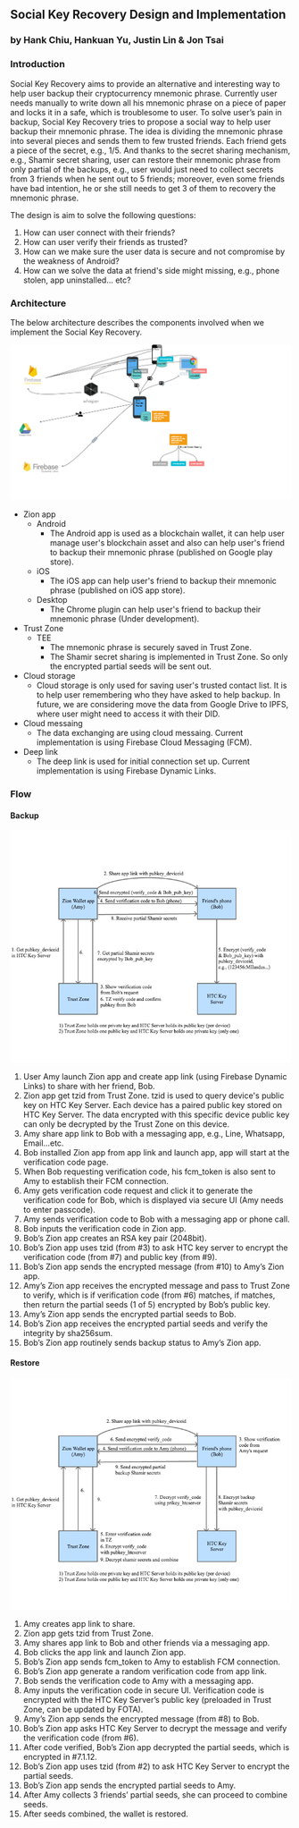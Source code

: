 ## Social Key Recovery Design and Implementation

### by Hank Chiu, Hankuan Yu, Justin Lin & Jon Tsai

### Introduction

Social Key Recovery aims to provide an alternative and interesting way to help user backup their cryptocurrency mnemonic phrase. Currently user needs manually to write down all his mnemonic phrase on a piece of paper and locks it in a safe, which is troublesome to user. To solve user’s pain in backup, Social Key Recovery tries to propose a social way to help user backup their mnemonic phrase. The idea is dividing the mnemonic phrase into several pieces and sends them to few trusted friends. Each friend gets a piece of the secret, e.g., 1/5. And thanks to the secret sharing mechanism, e.g., Shamir secret sharing, user can restore their mnemonic phrase from only partial of the backups, e.g., user would just need to collect secrets from 3 friends when he sent out to 5 friends; moreover, even some friends have bad intention, he or she still needs to get 3 of them to recovery the mnemonic phrase.

The design is aim to solve the following questions:

1.  How can user connect with their friends?
2.  How can user verify their friends as trusted?
3.  How can we make sure the user data is secure and not compromise by the weakness of Android?
4.  How can we solve the data at friend's side might missing, e.g., phone stolen, app uninstalled... etc?

### Architecture

The below architecture describes the components involved when we implement the Social Key Recovery.

![Architecture](media/skr_architecture.png "Architecture")

- Zion app
    + Android
        * The Android app is used as a blockchain wallet, it can help user manage user's blockchain asset and also can help user's friend to backup their mnemonic phrase (published on Google play store).
    + iOS
        * The iOS app can help user's friend to backup their mnemonic phrase (published on iOS app store).
    + Desktop
        * The Chrome plugin can help user's friend to backup their mnemonic phrase (Under development).
- Trust Zone
    + TEE
        * The mnemonic phrase is securely saved in Trust Zone.
        * The Shamir secret sharing is implemented in Trust Zone. So only the encrypted partial seeds will be sent out.
- Cloud storage
    + Cloud storage is only used for saving user's trusted contact list. It is to help user remembering who they have asked to help backup. In future, we are considering move the data from Google Drive to IPFS, where user might need to access it with their DID.
- Cloud messaing
    + The data exchanging are using cloud messaing. Current implementation is using Firebase Cloud Messaging (FCM).
- Deep link
    + The deep link is used for initial connection set up. Current implementation is using Firebase Dynamic Links.

### Flow

#### Backup

![Backup](media/skr_backup.png "Backup")

1.  User Amy launch Zion app and create app link (using Firebase Dynamic Links) to share with her friend, Bob.
2.  Zion app get tzid from Trust Zone. tzid is used to query device's public key on HTC Key Server. Each device has a paired public key stored on HTC Key Server. The data encrypted with this specific device public key can only be decrypted by the Trust Zone on this device.
3.  Amy share app link to Bob with a messaging app, e.g., Line, Whatsapp, Email…etc.
4.  Bob installed Zion app from app link and launch app, app will start at the verification code page.
5.  When Bob requesting verification code, his fcm_token is also sent to Amy to establish their FCM connection.
6.  Amy gets verification code request and click it to generate the verification code for Bob, which is displayed via secure UI (Amy needs to enter passcode).
7.  Amy sends verification code to Bob with a messaging app or phone call.
8.  Bob inputs the verification code in Zion app.
9.  Bob’s Zion app creates an RSA key pair (2048bit).
10. Bob’s Zion app uses tzid (from #3) to ask HTC key server to encrypt the verification code (from #7) and public key (from #9).
11. Bob’s Zion app sends the encrypted message (from #10) to Amy’s Zion app.
12. Amy’s Zion app receives the encrypted message and pass to Trust Zone to verify, which is if verification code (from #6) matches, if matches, then return the partial seeds (1 of 5) encrypted by Bob’s public key.
13. Amy’s Zion app sends the encrypted partial seeds to Bob.
14. Bob’s Zion app receives the encrypted partial seeds and verify the integrity by sha256sum.
15. Bob’s Zion app routinely sends backup status to Amy’s Zion app.


#### Restore

![Restore](media/skr_restore.png "Restore")

1.  Amy creates app link to share.
2.  Zion app gets tzid from Trust Zone.
3.  Amy shares app link to Bob and other friends via a messaging app.
4.  Bob clicks the app link and launch Zion app.
5.  Bob’s Zion app sends fcm_token to Amy to establish FCM connection.
6.  Bob’s Zion app generate a random verification code from app link.
7.  Bob sends the verification code to Amy with a messaging app.
8.  Amy inputs the verification code in secure UI. Verification code is encrypted with the HTC Key Server’s public key (preloaded in Trust Zone, can be updated by FOTA).
9.  Amy’s Zion app sends the encrypted message (from #8) to Bob.
10. Bob’s Zion app asks HTC Key Server to decrypt the message and verify the verification code (from #6).
11. After code verified, Bob’s Zion app decrypted the partial seeds, which is encrypted in #7.1.12.
12. Bob’s Zion app uses tzid (from #2) to ask HTC Key Server to encrypt the partial seeds.
13. Bob’s Zion app sends the encrypted partial seeds to Amy.
14. After Amy collects 3 friends’ partial seeds, she can proceed to combine seeds.
15. After seeds combined, the wallet is restored.


